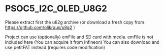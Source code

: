# PSOC5_I2C_OLED_U8G2

Please extract first the u82g archive (or download a fresh copy from https://github.com/olikraus/u8g2 )

Project can use (optionally) emFile and SD card with media.
emFile is not included here (You can acquire it from Infineon)
You can also download and use petitFAT instead (requires code modification)
